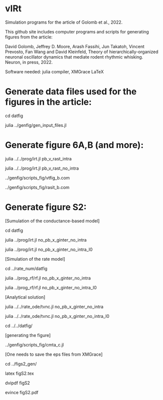 # vIRt
Simulation programs for the article of Golomb et al., 2022.

This github site includes computer programs and scripts for generating figures
from the article:

David Golomb, Jeffrey D. Moore, Arash Fassihi, Jun Takatoh, Vincent Prevosto,
Fan Wang and David Kleinfeld,
Theory of hierarchically-organized neuronal oscillator dynamics that mediate
rodent rhythmic whisking.
Neuron, in press, 2022.

Software needed:
julia compiler, 
XMGrace
LaTeX

# Generate data files used for the figures in the article:

cd datfig

julia ../genfig/gen_input_files.jl

# Generate figure 6A,B (and more):

julia ../../prog/irt.jl pb_v_rast_intra

julia ../../prog/irt.jl pb_v_rast_no_intra

../genfig/scripts_fig/vtfig_b.com

../genfig/scripts_fig/rasit_b.com

# Generate figure S2:

[Sumulation of the conductance-based model]

cd datfig

julia ../prog/irt.jl no_pb_x_ginter_no_intra

julia ../prog/irt.jl no_pb_x_ginter_no_intra_I0

[Simulation of the rate model]

cd ../rate_num/datfig

julia ../prog_rf/rf.jl no_pb_x_ginter_no_intra

julia ../prog_rf/rf.jl no_pb_x_ginter_no_intra_I0

[Analytical solution]

julia ../../rate_ode/tvnc.jl no_pb_x_ginter_no_intra

julia ../../rate_ode/tvnc.jl no_pb_x_ginter_no_intra_I0

cd ../../datfig/

[generating the figure]

../genfig/scripts_fig/cmta_c.jl

[One needs to save the eps files from XMGrace]

cd ../figs2_gen/

latex figS2.tex

dvipdf figS2

evince figS2.pdf

